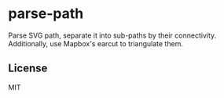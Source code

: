 # parse-path

Parse SVG path, separate it into sub-paths by their connectivity. Additionally, use Mapbox's earcut to triangulate them.


## License

MIT
